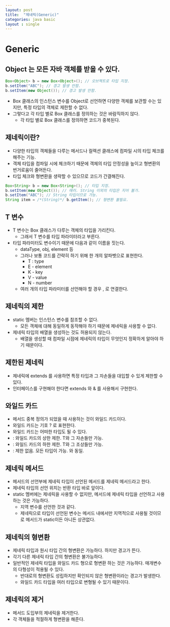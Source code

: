 ```yaml
---
layout: post
title:  "제네릭(Generic)"
categories: java basic
layout : single
---
```


# Generic

## Object 는 모든 자바 객체를 받을 수 있다.

```java
Box<Object> b = new Box<Object>(); // 오브젝트로 타입 지정.
b.setItem("ABC"); // 경고 발생 안함.
b.setItem(new Object()); // 경고 발생 안함.
```

- Box 클래스의 인스턴스 변수를 Object로 선언하면 다양한 객체를 보관할 수는 있지만, 특정 타입의 객체로 제한할 수 없다.
- 그렇다고 각 타입 별로 Box 클래스를 정의하는 것은 바람직하지 않다.
    - 각 타입 별로 Box 클래스를 정의하면 코드가 중복된다.

## 제네릭이란? 

- 다양한 타입의 객체들을 다루는 메서드나 컬렉션 클래스에 컴파일 시의 타입 체크를 해주는 기능.
- 객체 타입을 컴파일 시에 체크하기 때문에 객체의 타입 안정성을 높이고 형변환의 번거로움이 줄어든다.
- 타입 체크와 형변환을 생략할 수 있으므로 코드가 간결해진다.

```java
Box<String> b = new Box<String>(); // 타입 지정.
b.setItem(new Object()); // 에러. String 이외의 타입은 지어 불가.
b.setItem("ABC"); // String 타입이므로 가능.
String item = /*(String)*/ b.getItem(); // 형변환 불필요.
```

## T 변수

- T 변수는 Box 클래스가 다루는 객체의 타입을 가리킨다.
    - 그래서 T 변수를 타입 파라미터라고 부른다.
- 타입 파라미터도 변수이기 때문에 다음과 같이 이름을 짓는다.
    - dataType, obj, element 등
    - 그러나 보통 코드를 간략히 하기 위해 한 개의 알파벳으로 표현한다.
        - T : type
        - E - element
        - K - key
        - V - value
        - N - number
    - 여러 개의 타입 파라미터를 선언해야 할 경우 , 로 연결한다.

## 제네릭의 제한

- static 멤버는 인스턴스 변수를 참조할 수 없다.
    - 모든 객체에 대해 동일하게 동작해야 하기 때문에 제네릭을 사용할 수 없다.
- 제네릭 타입의 배열을 생성하는 것도 허용되지 않는다.
    - 배열을 생성할 때 컴파일 시점에 제네릭의 타입이 무엇인지 정확하게 알아야 하기 때문이다.

## 제한된 제네릭

- 제네릭에 extends 를 사용하면 특정 타입과 그 자손들을 대입할 수 있게 제한할 수 있다.
- 인터페이스를 구현해야 한다면 extends 와 & 를 사용해서 구현한다.

## 와일드 카드

- 메서드 중복 정의가 되었을 때 사용하는 것이 와일드 카드이다.
- 와일드 카드는 기호 ? 로 표현한다.
- 와일드 카드는 어떠한 타입도 될 수 있다.
- <? extends T> : 와일드 카드의 상한 제한. T와 그 자손들만 가능.
- <? super T> : 와일드 카드의 하한 제한. T와 그 조상들만 가능.
- <?> : 제한 없음. 모든 타입이 가능. <? extends Object> 와 동일.

## 제네릭 메서드

- 메서드의 선언부에 제네릭 타입이 선언된 메서드를 제네릭 메서드라고 한다.
- 제네릭 타입의 선언 위치는 반환 타입 바로 앞이다.
- static 멤버에는 제네릭을 사용할 수 없지만, 메서드에 제네릭 타입을 선언하고 사용하는 것은 가능하다.
    - 지역 변수를 선언한 것과 같다.
    - 제네릭으로 타입이 선언된 변수는 메서드 내에서만 지역적으로 사용될 것이므로 메서드가 static이든 아니든 상관없다.

## 제네릭의 형변환

- 제네릭 타입과 원시 타입 간의 형변환은 가능하다. 하지만 경고가 뜬다.
- 각기 다른 제네릭 타입 간의 형변환은 불가능하다.
- 일반적인 제네릭 타입을 와일드 카드 형으로 형변환 하는 것은 가능하다. 매개변수의 다형성이 적용될 수 있다.
    - 반대로의 형변환도 성립하지만 확인되지 않은 형변환이라는 경고가 발생한다.
    - 와일드 카드 타입을 여러 타입으로 변형될 수 있기 때문이다.

## 제네릭의 제거

- 메서드 도입부의 제네릭을 제거한다.
- 각 객체들을 적절하게 형변환을 해준다.